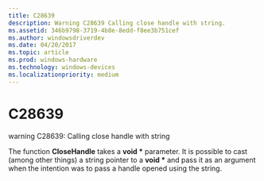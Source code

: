 ```yaml
---
title: C28639
description: Warning C28639 Calling close handle with string.
ms.assetid: 346b9798-3719-4b8e-8edd-f8ee3b751cef
ms.author: windowsdriverdev
ms.date: 04/20/2017
ms.topic: article
ms.prod: windows-hardware
ms.technology: windows-devices
ms.localizationpriority: medium
---
```


# C28639


warning C28639: Calling close handle with string

The function **CloseHandle** takes a **void \*** parameter. It is possible to cast (among other things) a string pointer to a **void \*** and pass it as an argument when the intention was to pass a handle opened using the string.

 

 





